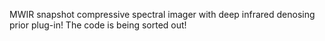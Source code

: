 MWIR snapshot compressive spectral imager with deep infrared denosing prior plug-in! The code is being sorted out!
